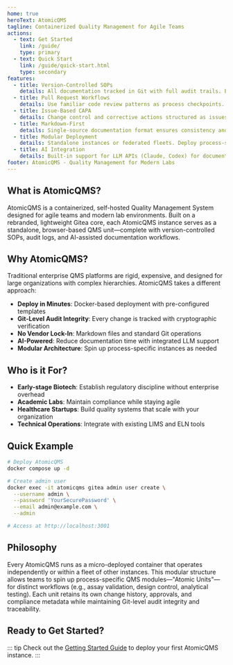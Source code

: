 ```yaml
---
home: true
heroText: AtomicQMS
tagline: Containerized Quality Management for Agile Teams
actions:
  - text: Get Started
    link: /guide/
    type: primary
  - text: Quick Start
    link: /guide/quick-start.html
    type: secondary
features:
  - title: Version-Controlled SOPs
    details: All documentation tracked in Git with full audit trails. Every change is recorded, reviewed, and traceable.
  - title: Pull Request Workflows
    details: Use familiar code review patterns as process checkpoints. Approvals become merge operations with full traceability.
  - title: Issue-Based CAPA
    details: Change control and corrective actions structured as issues with labels, assignments, and lifecycle tracking.
  - title: Markdown-First
    details: Single-source documentation format ensures consistency and enables automation without vendor lock-in.
  - title: Modular Deployment
    details: Standalone instances or federated fleets. Deploy process-specific QMS modules as "Atomic Units" for distinct workflows.
  - title: AI Integration
    details: Built-in support for LLM APIs (Claude, Codex) for document drafting, review summarization, and quality record completion.
footer: AtomicQMS - Quality Management for Modern Labs
---
```


## What is AtomicQMS?

AtomicQMS is a containerized, self-hosted Quality Management System designed for agile teams and modern lab environments. Built on a rebranded, lightweight Gitea core, each AtomicQMS instance serves as a standalone, browser-based QMS unit—complete with version-controlled SOPs, audit logs, and AI-assisted documentation workflows.

## Why AtomicQMS?

Traditional enterprise QMS platforms are rigid, expensive, and designed for large organizations with complex hierarchies. AtomicQMS takes a different approach:

- **Deploy in Minutes**: Docker-based deployment with pre-configured templates
- **Git-Level Audit Integrity**: Every change is tracked with cryptographic verification
- **No Vendor Lock-In**: Markdown files and standard Git operations
- **AI-Powered**: Reduce documentation time with integrated LLM support
- **Modular Architecture**: Spin up process-specific instances as needed

## Who is it For?

- **Early-stage Biotech**: Establish regulatory discipline without enterprise overhead
- **Academic Labs**: Maintain compliance while staying agile
- **Healthcare Startups**: Build quality systems that scale with your organization
- **Technical Operations**: Integrate with existing LIMS and ELN tools

## Quick Example

```bash
# Deploy AtomicQMS
docker compose up -d

# Create admin user
docker exec -it atomicqms gitea admin user create \
  --username admin \
  --password 'YourSecurePassword' \
  --email admin@example.com \
  --admin

# Access at http://localhost:3001
```

## Philosophy

Every AtomicQMS runs as a micro-deployed container that operates independently or within a fleet of other instances. This modular structure allows teams to spin up process-specific QMS modules—"Atomic Units"—for distinct workflows (e.g., assay validation, design control, analytical testing). Each unit retains its own change history, approvals, and compliance metadata while maintaining Git-level audit integrity and traceability.

## Ready to Get Started?

::: tip
Check out the [Getting Started Guide](/guide/) to deploy your first AtomicQMS instance.
:::
